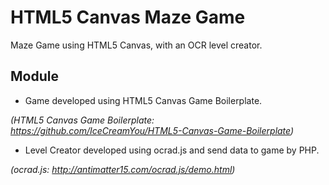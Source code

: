 HTML5 Canvas Maze Game
==========

Maze Game using HTML5 Canvas, with an OCR level creator.

Module
----------
- Game
developed using HTML5 Canvas Game Boilerplate.

*(HTML5 Canvas Game Boilerplate: https://github.com/IceCreamYou/HTML5-Canvas-Game-Boilerplate)*
- Level Creator
developed using ocrad.js and send data to game by PHP.

*(ocrad.js: http://antimatter15.com/ocrad.js/demo.html)*
